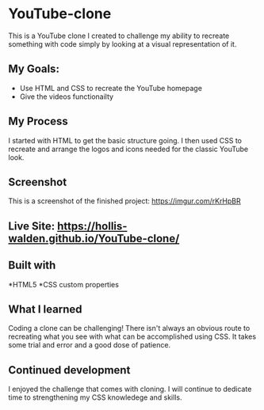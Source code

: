 # YouTube-clone
This is a YouTube clone I created to challenge my ability to recreate something with code simply by looking at a visual representation of it. 

## My Goals:
* Use HTML and CSS to recreate the YouTube homepage
* Give the videos functionailty

## My Process
I started with HTML to get the basic structure going. I then used CSS to recreate and arrange the logos and icons needed for the classic YouTube look.

## Screenshot
This is a screenshot of the finished project: https://imgur.com/rKrHpBR

## Live Site: https://hollis-walden.github.io/YouTube-clone/

## Built with
*HTML5
*CSS custom properties

## What I learned
Coding a clone can be challenging! There isn't always an obvious route to recreating what you see with what can be accomplished using CSS. 
It takes some trial and error and a good dose of patience. 

## Continued development
I enjoyed the challenge that comes with cloning. I will continue to dedicate time to strengthening my CSS knowledege and skills. 
